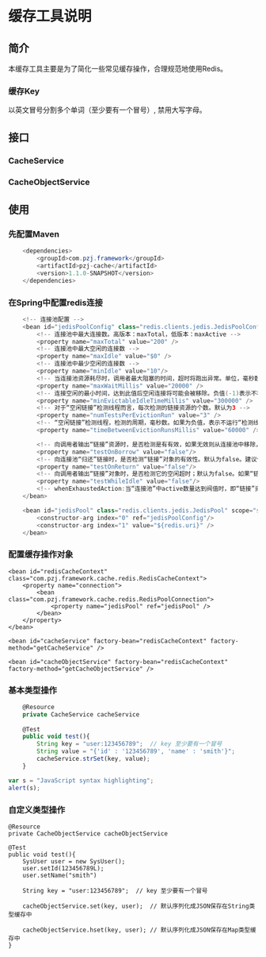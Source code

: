 缓存工具说明
======

简介
---

本缓存工具主要是为了简化一些常见缓存操作，合理规范地使用Redis。

### 缓存Key

以英文冒号分割多个单词（至少要有一个冒号）, 禁用大写字母。



接口
---

### CacheService


### CacheObjectService



使用
---

### 先配置Maven

```java
    <dependencies>
        <groupId>com.pzj.framework</groupId>
        <artifactId>pzj-cache</artifactId>
        <version>1.1.0-SNAPSHOT</version>
    </dependencies>
```

### 在Spring中配置redis连接

```java
    <!-- 连接池配置 -->
    <bean id="jedisPoolConfig" class="redis.clients.jedis.JedisPoolConfig">
        <!-- 连接池中最大连接数。高版本：maxTotal，低版本：maxActive -->
        <property name="maxTotal" value="200" />
        <!-- 连接池中最大空闲的连接数 -->
        <property name="maxIdle" value="$0" />
        <!-- 连接池中最少空闲的连接数 -->
        <property name="minIdle" value="10"/>
        <!-- 当连接池资源耗尽时，调用者最大阻塞的时间，超时将跑出异常。单位，毫秒数;默认为-1.表示永不超时。高版本：maxWaitMillis，低版本：maxWait -->
        <property name="maxWaitMillis" value="20000" />
        <!-- 连接空闲的最小时间，达到此值后空闲连接将可能会被移除。负值(-1)表示不移除. -->
        <property name="minEvictableIdleTimeMillis" value="300000" />
        <!-- 对于“空闲链接”检测线程而言，每次检测的链接资源的个数。默认为3 -->
        <property name="numTestsPerEvictionRun" value="3" />
        <!-- “空闲链接”检测线程，检测的周期，毫秒数。如果为负值，表示不运行“检测线程”。默认为-1. -->
        <property name="timeBetweenEvictionRunsMillis" value="60000" />

        <!-- 向调用者输出“链接”资源时，是否检测是有有效，如果无效则从连接池中移除，并尝试获取继续获取。默认为false。建议保持默认值 -->
        <property name="testOnBorrow" value="false"/>
        <!-- 向连接池“归还”链接时，是否检测“链接”对象的有效性。默认为false。建议保持默认值 -->
        <property name="testOnReturn" value="false"/>
        <!-- 向调用者输出“链接”对象时，是否检测它的空闲超时；默认为false。如果“链接”空闲超时，将会被移除。建议保持默认值. -->
        <property name="testWhileIdle" value="false"/>
        <!-- whenExhaustedAction:当“连接池”中active数量达到阀值时，即“链接”资源耗尽时，连接池需要采取的手段, 默认为1(0:抛出异常。1:阻塞，直到有可用链接资源。2:强制创建新的链接资源) -->
    </bean>

    <bean id="jedisPool" class="redis.clients.jedis.JedisPool" scope="singleton">
        <constructor-arg index="0" ref="jedisPoolConfig"/>
        <constructor-arg index="1" value="${redis.uri}" />
    </bean>
```


### 配置缓存操作对象

    <bean id="redisCacheContext" class="com.pzj.framework.cache.redis.RedisCacheContext">
        <property name="connection">
            <bean class="com.pzj.framework.cache.redis.RedisPoolConnection">
                <property name="jedisPool" ref="jedisPool" />
            </bean>
        </property>
    </bean>
    
    <bean id="cacheService" factory-bean="redisCacheContext" factory-method="getCacheService" />
    
    <bean id="cacheObjectService" factory-bean="redisCacheContext" factory-method="getCacheObjectService" />

### 基本类型操作

```javascript
    @Resource
    private CacheService cacheService
    
    @Test
    public void test(){
        String key = "user:123456789";  // key 至少要有一个冒号
        String value = "{'id' : '123456789', 'name' : 'smith'}";
        cacheService.strSet(key, value);
    }
```


```javascript
var s = "JavaScript syntax highlighting";
alert(s);
```


### 自定义类型操作

    @Resource
    private CacheObjectService cacheObjectService
    
    @Test
    public void test(){
        SysUser user = new SysUser();
        user.setId(123456789L);
        user.setName("smith")
    
        String key = "user:123456789";  // key 至少要有一个冒号
        
        cacheObjectService.set(key, user);  // 默认序列化成JSON保存在String类型缓存中
        
        cacheObjectService.hset(key, user); // 默认序列化成JSON保存在Map类型缓存中
    }

